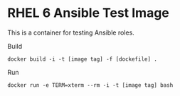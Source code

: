 # RHEL 6 Ansible Test Image #

This is a container for testing Ansible roles.

Build

    docker build -i -t [image tag] -f [dockefile] .

Run

    docker run -e TERM=xterm --rm -i -t [image tag] bash
